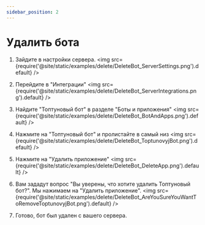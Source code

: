 ```yaml
---
sidebar_position: 2
---
```


# Удалить бота

1. Зайдите в настройки сервера.
<img src={require('@site/static/examples/delete/DeleteBot_ServerSettings.png').default} />

2. Перейдите в "Интеграции"
<img src={require('@site/static/examples/delete/DeleteBot_ServerIntegrations.png').default} />

3. Найдите "Топтуновый бот" в разделе "Боты и приложения"
<img src={require('@site/static/examples/delete/DeleteBot_BotAndApps.png').default} />

4. Нажмите на "Топтуновый бот" и пролистайте в самый низ
<img src={require('@site/static/examples/delete/DeleteBot_ToptunovyjBot.png').default} />

5. Нажмите на "Удалить приложение"
<img src={require('@site/static/examples/delete/DeleteBot_DeleteApp.png').default} />

6. Вам зададут вопрос "Вы уверены, что хотите удалить Топтуновый бот?". Мы нажимаем на "Удалить приложение".
<img src={require('@site/static/examples/delete/DeleteBot_AreYouSureYouWantToRemoveToptunovyjBot.png').default} />

7. Готово, бот был удален с вашего сервера.
